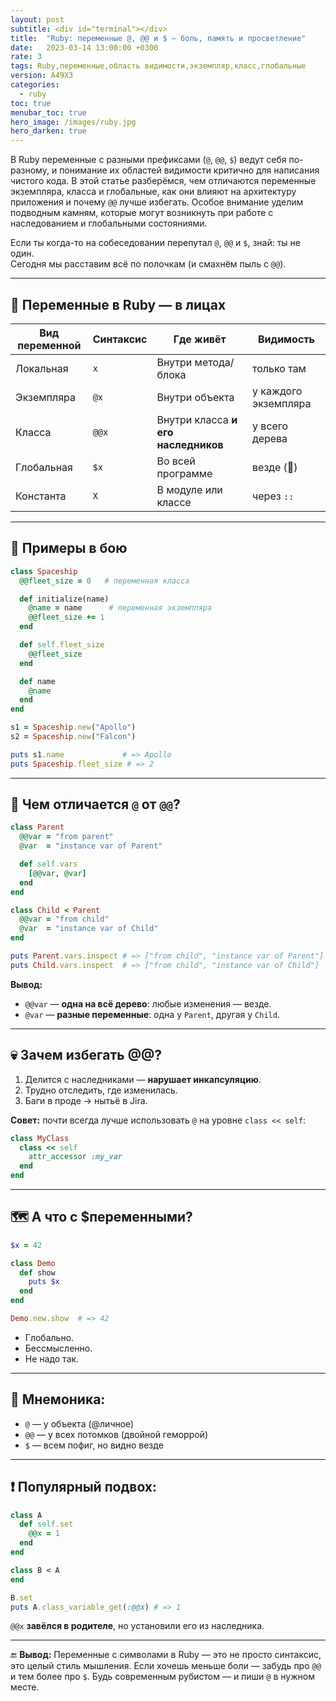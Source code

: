 ```yaml
---
layout: post
subtitle: <div id="terminal"></div>
title:  "Ruby: переменные @, @@ и $ — боль, память и просветление"
date:   2023-03-14 13:00:00 +0300
rate: 3
tags: Ruby,переменные,область видимости,экземпляр,класс,глобальные
version: A49X3
categories:
  - ruby
toc: true
menubar_toc: true
hero_image: /images/ruby.jpg
hero_darken: true
---
```

В Ruby переменные с разными префиксами (`@`, `@@`, `$`) ведут себя по-разному, и понимание их областей видимости критично для написания чистого кода. В этой статье разберёмся, чем отличаются переменные экземпляра, класса и глобальные, как они влияют на архитектуру приложения и почему `@@` лучше избегать. Особое внимание уделим подводным камням, которые могут возникнуть при работе с наследованием и глобальными состояниями.

Если ты когда-то на собеседовании перепутал `@`, `@@` и `$`, знай: ты не один.  
Сегодня мы расставим всё по полочкам (и смахнём пыль с `@@`).

---

## 🥸 Переменные в Ruby — в лицах

| Вид переменной  | Синтаксис | Где живёт                              | Видимость              |
|------------------|-----------|----------------------------------------|------------------------|
| Локальная         | `x`       | Внутри метода/блока                    | только там             |
| Экземпляра        | `@x`      | Внутри объекта                         | у каждого экземпляра   |
| Класса            | `@@x`     | Внутри класса **и его наследников**   | у всего дерева         |
| Глобальная        | `$x`      | Во всей программе                      | везде (🤢)             |
| Константа         | `X`       | В модуле или классе                    | через `::`             |

---

## 🧪 Примеры в бою

```ruby
class Spaceship
  @@fleet_size = 0   # переменная класса

  def initialize(name)
    @name = name      # переменная экземпляра
    @@fleet_size += 1
  end

  def self.fleet_size
    @@fleet_size
  end

  def name
    @name
  end
end

s1 = Spaceship.new("Apollo")
s2 = Spaceship.new("Falcon")

puts s1.name             # => Apollo
puts Spaceship.fleet_size # => 2
````

---

## 🧬 Чем отличается `@` от `@@`?

```ruby
class Parent
  @@var = "from parent"
  @var  = "instance var of Parent"

  def self.vars
    [@@var, @var]
  end
end

class Child < Parent
  @@var = "from child"
  @var  = "instance var of Child"
end

puts Parent.vars.inspect # => ["from child", "instance var of Parent"]
puts Child.vars.inspect  # => ["from child", "instance var of Child"]
```

**Вывод:**

* `@@var` — **одна на всё дерево**: любые изменения — везде.
* `@var` — **разные переменные**: одна у `Parent`, другая у `Child`.

---

## 💀 Зачем избегать @@?

1. Делится с наследниками — **нарушает инкапсуляцию**.
2. Трудно отследить, где изменилась.
3. Баги в проде → нытьё в Jira.

**Совет:** почти всегда лучше использовать `@` на уровне `class << self`:

```ruby
class MyClass
  class << self
    attr_accessor :my_var
  end
end
```

---

## 🗺 А что с \$переменными?

```ruby
$x = 42

class Demo
  def show
    puts $x
  end
end

Demo.new.show  # => 42
```

* Глобально.
* Бессмысленно.
* Не надо так.

---

## 📌 Мнемоника:

* `@` — у объекта (@личное)
* `@@` — у всех потомков (двойной геморрой)
* `$` — всем пофиг, но видно везде

---

## ❗ Популярный подвох:

```ruby
class A
  def self.set
    @@x = 1
  end
end

class B < A
end

B.set
puts A.class_variable_get(:@@x) # => 1
```

`@@x` **завёлся в родителе**, но установили его из наследника.

---

🔚 **Вывод:**
Переменные с символами в Ruby — это не просто синтаксис, это целый стиль мышления.
Если хочешь меньше боли — забудь про `@@` и тем более про `$`. Будь современным рубистом — и пиши `@` в нужном месте.
